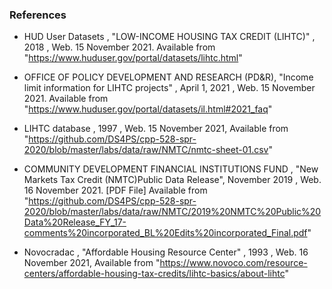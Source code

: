 

### References

- HUD User Datasets , "LOW-INCOME HOUSING TAX CREDIT (LIHTC)" , 2018 , Web. 15 November 2021. Available from "https://www.huduser.gov/portal/datasets/lihtc.html"

- OFFICE OF POLICY DEVELOPMENT AND RESEARCH (PD&R), "Income limit information for LIHTC projects" , April 1, 2021  , Web. 15 November 2021. Available from "https://www.huduser.gov/portal/datasets/il.html#2021_faq"

- LIHTC database , 1997 , Web. 15 November 2021, Available from "https://github.com/DS4PS/cpp-528-spr-2020/blob/master/labs/data/raw/NMTC/nmtc-sheet-01.csv"

- COMMUNITY DEVELOPMENT FINANCIAL INSTITUTIONS FUND , "New Markets Tax Credit (NMTC)Public Data Release", November 2019 , Web. 16 November 2021. [PDF File] Available from "https://github.com/DS4PS/cpp-528-spr-2020/blob/master/labs/data/raw/NMTC/2019%20NMTC%20Public%20Data%20Release_FY_17-comments%20incorporated_BL%20Edits%20incorporated_Final.pdf"

- Novocradac , "Affordable Housing Resource Center" , 1993 , Web. 16 November 2021, Available from "https://www.novoco.com/resource-centers/affordable-housing-tax-credits/lihtc-basics/about-lihtc"
